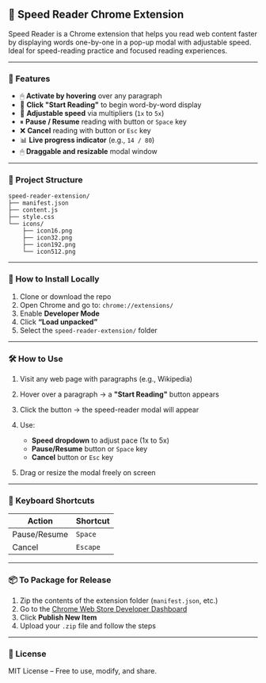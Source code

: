 
## 📖 Speed Reader Chrome Extension

Speed Reader is a Chrome extension that helps you read web content faster by displaying words one-by-one in a pop-up modal with adjustable speed. Ideal for speed-reading practice and focused reading experiences.

---

### 🚀 Features

* 🖱 **Activate by hovering** over any paragraph
* 🔘 **Click "Start Reading"** to begin word-by-word display
* 🔢 **Adjustable speed** via multipliers (`1x` to `5x`)
* ⏸ **Pause / Resume** reading with button or `Space` key
* ❌ **Cancel** reading with button or `Esc` key
* 📊 **Live progress indicator** (e.g., `14 / 80`)
* 🖱 **Draggable and resizable** modal window

---

### 📁 Project Structure

```
speed-reader-extension/
├── manifest.json
├── content.js
├── style.css
└── icons/
    ├── icon16.png
    ├── icon32.png
    ├── icon192.png
    └── icon512.png
```

---

### 🧩 How to Install Locally

1. Clone or download the repo
2. Open Chrome and go to: `chrome://extensions/`
3. Enable **Developer Mode**
4. Click **“Load unpacked”**
5. Select the `speed-reader-extension/` folder

---

### 🛠 How to Use

1. Visit any web page with paragraphs (e.g., Wikipedia)
2. Hover over a paragraph → a **"Start Reading"** button appears
3. Click the button → the speed-reader modal will appear
4. Use:

   * **Speed dropdown** to adjust pace (1x to 5x)
   * **Pause/Resume** button or `Space` key
   * **Cancel** button or `Esc` key
5. Drag or resize the modal freely on screen

---

### 🧪 Keyboard Shortcuts

| Action       | Shortcut |
| ------------ | -------- |
| Pause/Resume | `Space`  |
| Cancel       | `Escape` |

---

### 📦 To Package for Release

1. Zip the contents of the extension folder (`manifest.json`, etc.)
2. Go to the [Chrome Web Store Developer Dashboard](https://chrome.google.com/webstore/devconsole/)
3. Click **Publish New Item**
4. Upload your `.zip` file and follow the steps

---

### 📜 License

MIT License – Free to use, modify, and share.
